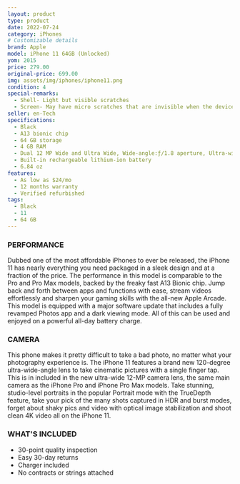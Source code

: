 ```yaml
---
layout: product
type: product
date: 2022-07-24
category: iPhones
# Customizable details
brand: Apple
model: iPhone 11 64GB (Unlocked)
yom: 2015
price: 279.00
original-price: 699.00
img: assets/img/iphones/iphone11.png
condition: 4
special-remarks:
  - Shell- Light but visible scratches
  - Screen- May have micro scratches that are invisible when the device is on
seller: en-Tech
specifications:
  - Black
  - A13 bionic chip
  - 64 GB storage
  - 4 GB RAM
  - Dual 12 MP Wide and Ultra Wide, Wide-angle:ƒ/1.8 aperture, Ultra-wide:ƒ/2.4 aperture
  - Built-in rechargeable lithium-ion battery
  - 6.84 oz
features:
  - As low as $24/mo
  - 12 months warranty
  - Verified refurbished
tags:
  - Black
  - 11
  - 64 GB
---
```


### PERFORMANCE

Dubbed one of the most affordable iPhones to ever be released, the iPhone 11 has nearly everything you need packaged in a sleek design and at a fraction of the price. The performance in this model is comparable to the Pro and Pro Max models, backed by the freaky fast A13 Bionic chip. Jump back and forth between apps and functions with ease, stream videos effortlessly and sharpen your gaming skills with the all-new Apple Arcade. This model is equipped with a major software update that includes a fully revamped Photos app and a dark viewing mode. All of this can be used and enjoyed on a powerful all-day battery charge.

### CAMERA

This phone makes it pretty difficult to take a bad photo, no matter what your photography experience is. The iPhone 11 features a brand new 120-degree ultra-wide-angle lens to take cinematic pictures with a single finger tap. This is in included in the new ultra-wide 12-MP camera lens, the same main camera as the iPhone Pro and iPhone Pro Max models. Take stunning, studio-level portraits in the popular Portrait mode with the TrueDepth feature, take your pick of the many shots captured in HDR and burst modes, forget about shaky pics and video with optical image stabilization and shoot clean 4K video all on the iPhone 11.

### WHAT'S INCLUDED

- 30-point quality inspection
- Easy 30-day returns
- Charger included
- No contracts or strings attached
